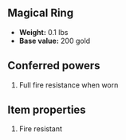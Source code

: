 ## Magical Ring
- **Weight:** 0.1 lbs
- **Base value:** 200 gold
## Conferred powers
1. Full fire resistance when worn
## Item properties
1. Fire resistant
